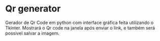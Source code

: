 # Qr generator
 Gerador de Qr Code em python com interface gráfica feita utilizando o Tkinter. Mostrará o Qr code na janela após enviar o link, e também será possivel salvar a imagem.
